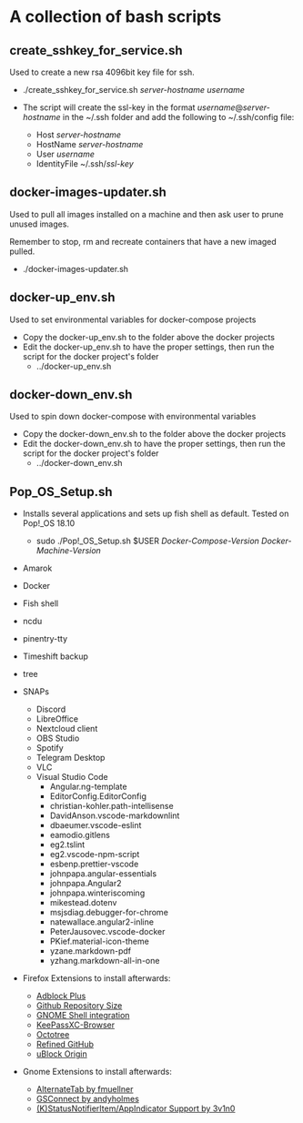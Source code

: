 # A collection of bash scripts

## create_sshkey_for_service.sh

Used to create a new rsa 4096bit key file for ssh.

* ./create_sshkey_for_service.sh *server-hostname* *username*

* The script will create the ssl-key in the format *username*@*server-hostname* in the ~/.ssh folder and add the following to ~/.ssh/config file:

  * Host *server-hostname*
  * HostName *server-hostname*
  * User *username*
  * IdentityFile ~/.ssh/*ssl-key*

## docker-images-updater.sh

Used to pull all images installed on a machine and then ask user to prune unused images.

Remember to stop, rm and recreate containers that have a new imaged pulled.

* ./docker-images-updater.sh

## docker-up_env.sh

Used to set environmental variables for docker-compose projects

* Copy the docker-up_env.sh to the folder above the docker projects
* Edit the docker-up_env.sh to have the proper settings, then run the script for the docker project's folder
  * ../docker-up_env.sh

## docker-down_env.sh

Used to spin down docker-compose with environmental variables

* Copy the docker-down_env.sh to the folder above the docker projects
* Edit the docker-down_env.sh to have the proper settings, then run the script for the docker project's folder
  * ../docker-down_env.sh

## Pop_OS_Setup.sh

* Installs several applications and sets up fish shell as default. Tested on Pop!_OS 18.10
  * sudo ./Pop!_OS_Setup.sh $USER *Docker-Compose-Version* *Docker-Machine-Version*
* Amarok
* Docker
* Fish shell
* ncdu
* pinentry-tty
* Timeshift backup
* tree
* SNAPs
  * Discord
  * LibreOffice
  * Nextcloud client
  * OBS Studio
  * Spotify
  * Telegram Desktop
  * VLC
  * Visual Studio Code
    * Angular.ng-template
    * EditorConfig.EditorConfig
    * christian-kohler.path-intellisense
    * DavidAnson.vscode-markdownlint
    * dbaeumer.vscode-eslint
    * eamodio.gitlens
    * eg2.tslint
    * eg2.vscode-npm-script
    * esbenp.prettier-vscode
    * johnpapa.angular-essentials
    * johnpapa.Angular2
    * johnpapa.winteriscoming
    * mikestead.dotenv
    * msjsdiag.debugger-for-chrome
    * natewallace.angular2-inline
    * PeterJausovec.vscode-docker
    * PKief.material-icon-theme
    * yzane.markdown-pdf
    * yzhang.markdown-all-in-one

* Firefox Extensions to install afterwards:
  * [Adblock Plus](https://addons.mozilla.org/en-US/firefox/addon/adblock-plus/)
  * [Github Repository Size](https://addons.mozilla.org/en-US/firefox/addon/github-repo-size/)
  * [GNOME Shell integration](https://addons.mozilla.org/en-US/firefox/addon/gnome-shell-integration/)
  * [KeePassXC-Browser](https://addons.mozilla.org/en-US/firefox/addon/keepassxc-browser/)
  * [Octotree](https://addons.mozilla.org/en-US/firefox/addon/octotree/)
  * [Refined GitHub](https://addons.mozilla.org/en-US/firefox/addon/refined-github-/)
  * [uBlock Origin](https://addons.mozilla.org/en-US/firefox/addon/ublock-origin/)

* Gnome Extensions to install afterwards:
  * [AlternateTab by fmuellner](https://extensions.gnome.org/extension/15/alternatetab/)
  * [GSConnect by andyholmes](https://extensions.gnome.org/extension/1319/gsconnect/)
  * [(K)StatusNotifierItem/AppIndicator Support by 3v1n0](https://extensions.gnome.org/extension/615/appindicator-support/)
